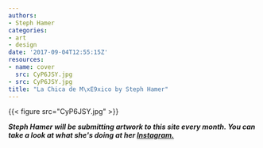 ```yaml
---
authors:
- Steph Hamer
categories:
- art
- design
date: '2017-09-04T12:55:15Z'
resources:
- name: cover
  src: CyP6JSY.jpg
- src: CyP6JSY.jpg
title: "La Chica de M\xE9xico by Steph Hamer"
---
```

{{< figure src="CyP6JSY.jpg" >}}

_**Steph Hamer will be submitting artwork to this site every month. You can take a look at what she's doing at her [Instagram.](https://www.instagram.com/steph_hamer/ "")**_